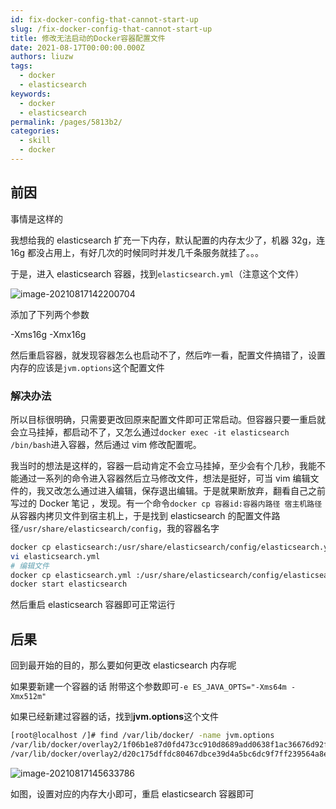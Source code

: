 ```yaml
---
id: fix-docker-config-that-cannot-start-up
slug: /fix-docker-config-that-cannot-start-up
title: 修改无法启动的Docker容器配置文件
date: 2021-08-17T00:00:00.000Z
authors: liuzw
tags:
  - docker
  - elasticsearch
keywords:
  - docker
  - elasticsearch
permalink: /pages/5813b2/
categories:
  - skill
  - docker
---
```


<!-- truncate -->

## 前因

事情是这样的

我想给我的 elasticsearch 扩充一下内存，默认配置的内存太少了，机器 32g，连 16g 都没占用上，有好几次的时候同时并发几千条服务就挂了。。。

于是，进入 elasticsearch 容器，找到`elasticsearch.yml`（注意这个文件）

![image-20210817142200704](https://img.kuizuo.cn/image-20210817142200704.png)

添加了下列两个参数

-Xms16g
-Xmx16g

然后重启容器，就发现容器怎么也启动不了，然后咋一看，配置文件搞错了，设置内存的应该是`jvm.options`这个配置文件

### 解决办法

所以目标很明确，只需要更改回原来配置文件即可正常启动。但容器只要一重启就会立马挂掉，都启动不了，又怎么通过`docker exec -it elasticsearch /bin/bash`进入容器，然后通过 vim 修改配置呢。

我当时的想法是这样的，容器一启动肯定不会立马挂掉，至少会有个几秒，我能不能通过一系列的命令进入容器然后立马修改文件，想法是挺好，可当 vim 编辑文件的，我又改怎么通过进入编辑，保存退出编辑。于是就果断放弃，翻看自己之前写过的 Docker 笔记 ，发现。有一个命令`docker cp 容器id:容器内路径 宿主机路径`从容器内拷贝文件到宿主机上，于是找到 elasticsearch 的配置文件路径`/usr/share/elasticsearch/config`，我的容器名字

```sh
docker cp elasticsearch:/usr/share/elasticsearch/config/elasticsearch.yml .
vi elasticsearch.yml
# 编辑文件
docker cp elasticsearch.yml :/usr/share/elasticsearch/config/elasticsearch.yml
docker start elasticsearch
```

然后重启 elasticsearch 容器即可正常运行

## 后果

回到最开始的目的，那么要如何更改 elasticsearch 内存呢

如果要新建一个容器的话 附带这个参数即可`-e ES_JAVA_OPTS="-Xms64m -Xmx512m"`

如果已经新建过容器的话，找到**jvm.options**这个文件

```sh
[root@localhost /]# find /var/lib/docker/ -name jvm.options
/var/lib/docker/overlay2/1f06b1e87d0fd473cc910d8689add0638f1ac36676d92f92dc03b17e65bf7dae/diff/usr/share/elasticsearch/config/jvm.options
/var/lib/docker/overlay2/d20c175dffdc80467dbce39d4a5bc6dc9f7ff239564a8ee1ac8c4bcfdd9a461e/merged/usr/share/elasticsearch/config/jvm.options
```

![image-20210817145633786](https://img.kuizuo.cn/image-20210817145633786.png)

如图，设置对应的内存大小即可，重启 elasticsearch 容器即可
